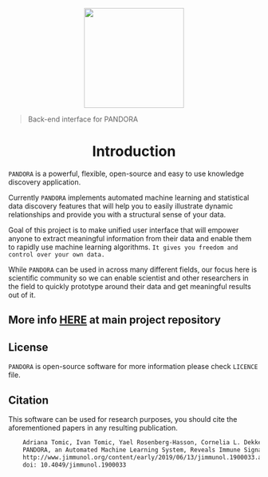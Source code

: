 <p align="center">
    <img width="200" src="https://github.com/genular/pandora/raw/master/src/app/assets/logo/png/dark_logo_transparent@2x.png">
</p>

> Back-end interface for PANDORA

<h1 align="center">Introduction</h1>

`PANDORA` is a powerful, flexible, open-source and easy to use knowledge discovery application.

Currently `PANDORA` implements automated machine learning and statistical data discovery features
that will help you to easily illustrate dynamic relationships and provide you with a structural sense of your data.

Goal of this project is to make unified user interface that will empower anyone to extract meaningful information from their data and enable them to rapidly use machine learning algorithms. `It gives you freedom and control over your own data.`

While `PANDORA` can be used in across many different fields,
our focus here is scientific community so we can enable scientist and other researchers in the field to quickly prototype around their data and get meaningful results out of it.

## More info [HERE](https://github.com/genular/pandora) at main project repository

## License

`PANDORA` is open-source software for more information please check `LICENCE` file.

## Citation

This software can be used for research purposes, you should cite
the aforementioned papers in any resulting publication.

```bash
    Adriana Tomic, Ivan Tomic, Yael Rosenberg-Hasson, Cornelia L. Dekker, Holden T. Maecker, Mark M. Davis.
    PANDORA, an Automated Machine Learning System, Reveals Immune Signatures of Influenza Vaccine Responses
    http://www.jimmunol.org/content/early/2019/06/13/jimmunol.1900033.abstract
    doi: 10.4049/jimmunol.1900033
```
